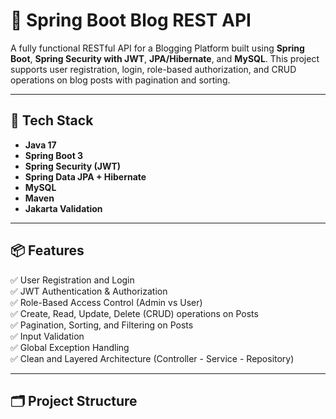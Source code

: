 # 📝 Spring Boot Blog REST API

A fully functional RESTful API for a Blogging Platform built using **Spring Boot**, **Spring Security with JWT**, **JPA/Hibernate**, and **MySQL**. This project supports user registration, login, role-based authorization, and CRUD operations on blog posts with pagination and sorting.

---

## 🔧 Tech Stack

- **Java 17**
- **Spring Boot 3**
- **Spring Security (JWT)**
- **Spring Data JPA + Hibernate**
- **MySQL**
- **Maven**
- **Jakarta Validation**

---

## 📦 Features

✅ User Registration and Login  
✅ JWT Authentication & Authorization  
✅ Role-Based Access Control (Admin vs User)  
✅ Create, Read, Update, Delete (CRUD) operations on Posts  
✅ Pagination, Sorting, and Filtering on Posts  
✅ Input Validation  
✅ Global Exception Handling  
✅ Clean and Layered Architecture (Controller - Service - Repository)

---

## 🗂️ Project Structure

